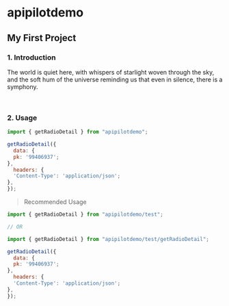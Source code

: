 # apipilotdemo

## My First Project

### 1. Introduction

The world is quiet here, with whispers of starlight woven through the sky, and the soft hum of the universe reminding us that even in silence, there is a symphony.

<br/>

### 2. Usage

```javascript
import { getRadioDetail } from "apipilotdemo";

getRadioDetail({
  data: {
  pk: '99406937';
},
  headers: {
  'Content-Type': 'application/json';
},
});
```

> Recommended Usage

```javascript
import { getRadioDetail } from "apipilotdemo/test";

// OR

import { getRadioDetail } from "apipilotdemo/test/getRadioDetail";

getRadioDetail({
  data: {
  pk: '99406937';
},
  headers: {
  'Content-Type': 'application/json';
},
});
```
